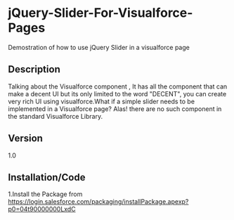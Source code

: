 jQuery-Slider-For-Visualforce-Pages
=========
Demostration of how to use jQuery Slider in a visualforce page

Description
-
Talking about the Visualforce component , It has all the component that can make a decent UI but its only limited to the word "DECENT", you can create very rich UI using visualforce.What if  a simple slider needs to be implemented in a Visualforce page? Alas! there are no such component in the standard Visualforce Library.

Version
-

1.0


Installation/Code
--------------

1.Install the Package from https://login.salesforce.com/packaging/installPackage.apexp?p0=04t90000000LxdC


  
    
